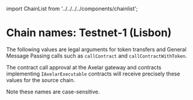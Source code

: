 import ChainList from '../../../../components/chainlist';

# Chain names: Testnet-1 (Lisbon)

The following values are legal arguments for token transfers and General Message Passing calls such as `callContract` and `callContractWithToken`.

The contract call approval at the Axelar gateway and contracts implementing `IAxelarExecutable` contracts will receive precisely these values for the source chain.

Note these names are case-sensitive.

<ChainList environment="testnet" />